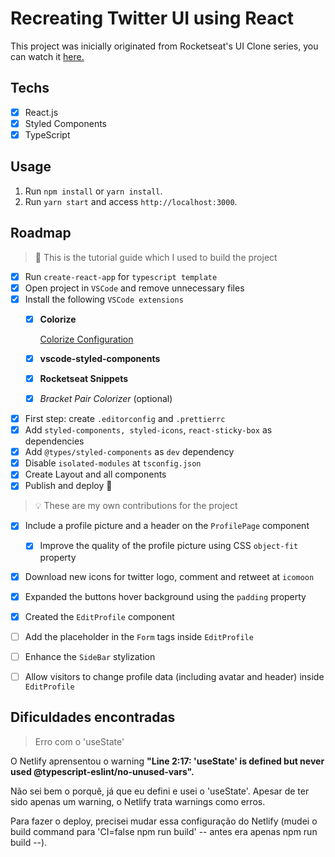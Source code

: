 # Recreating Twitter UI using React

This project was inicially originated from Rocketseat's UI Clone series, you can watch it <a href="https://www.youtube.com/watch?v=K-8z_4xvT3o">here.</a>

## Techs

- [x] React.js
- [x] Styled Components
- [x] TypeScript

## Usage

1. Run `npm install` or `yarn install`.<br />
2. Run `yarn start` and access `http://localhost:3000`.<br />

## Roadmap

> :memo: This is the tutorial guide which I used to build the project

- [x]  Run `create-react-app` for `typescript template`
- [x]  Open project in `VSCode` and remove unnecessary files
- [x]  Install the following `VSCode extensions`
    - [x]  **Colorize**
        
        [Colorize Configuration](https://www.notion.so/Colorize-Configuration-7e741464bcc84d0e88ecd751879bbd29)
        
    - [x]  **vscode-styled-components**
    - [x]  **Rocketseat Snippets**
    - [x]  *Bracket Pair Colorizer* (optional)
- [x]  First step: create  `.editorconfig` and `.prettierrc`
- [x]  Add `styled-components, styled-icons`, `react-sticky-box` as dependencies
- [x]  Add `@types/styled-components` as `dev` dependency
- [x]  Disable `isolated-modules` at `tsconfig.json`
- [x]  Create Layout and all components
- [x]  Publish and deploy 🚀

> :bulb: These are my own contributions for the project 

- [x]  Include a profile picture and a header on the `ProfilePage` component
    - [x]  Improve the quality of the profile picture using CSS `object-fit` property
- [x]  Download new icons for twitter logo, comment and retweet at `icomoon`
- [x]  Expanded the buttons hover background using the `padding` property
- [x]  Created the `EditProfile` component
- [ ] Add the placeholder in the `Form` tags inside `EditProfile` 
- [ ] Enhance the `SideBar` stylization 
- [ ] Allow visitors to change profile data (including avatar and header) inside `EditProfile`



## Dificuldades encontradas 

> Erro com o 'useState' 

O Netlify aprensentou o warning <b>"Line 2:17:  'useState' is defined but never used  @typescript-eslint/no-unused-vars".</b>

Não sei bem o porquê, já que eu defini e usei o 'useState'. Apesar de ter sido apenas um warning, o Netlify trata warnings como erros. 

Para fazer o deploy, precisei mudar essa configuração do Netlify (mudei o build command para 'CI=false npm run build' -- antes era apenas npm run build --).
